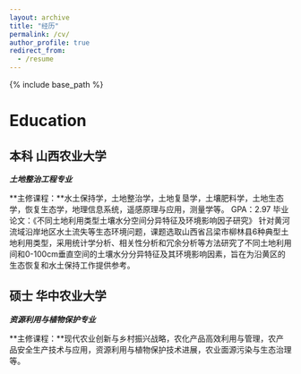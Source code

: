 ```yaml
---
layout: archive
title: "经历"
permalink: /cv/
author_profile: true
redirect_from:
  - /resume
---
```


{% include base_path %}

Education
======
## 本科 山西农业大学

***土地整治工程专业***

**主修课程：**水土保持学，土地整治学，土地复垦学，土壤肥料学，土地生态学，恢复生态学，地理信息系统，遥感原理与应用，测量学等。
GPA：2.97
毕业论文：《不同土地利用类型土壤水分空间分异特征及环境影响因子研究》
    针对黄河流域沿岸地区水土流失等生态环境问题，课题选取山西省吕梁市柳林县6种典型土地利用类型，采用统计学分析、相关性分析和冗余分析等方法研究了不同土地利用间和0-100cm垂直空间的土壤水分分异特征及其环境影响因素，旨在为沿黄区的生态恢复和水土保持工作提供参考。

## 硕士 华中农业大学

***资源利用与植物保护专业***

**主修课程：**现代农业创新与乡村振兴战略，农化产品高效利用与管理，农产品安全生产技术与应用，资源利用与植物保护技术进展，农业面源污染与生态治理等。


